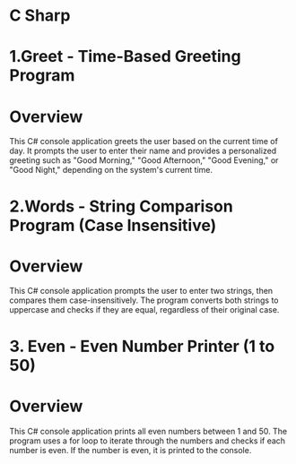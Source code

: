 # C Sharp
# 1.Greet - Time-Based Greeting Program
# Overview
  This C# console application greets the user based on the current time of day. It prompts the user to enter their name and provides a personalized greeting such as "Good Morning," "Good Afternoon," "Good Evening," or "Good Night," depending on the system's current time.
# 2.Words - String Comparison Program (Case Insensitive)
# Overview
  This C# console application prompts the user to enter two strings, then compares them case-insensitively. The program converts both strings to uppercase and checks if they are equal, regardless of their original case.
# 3. Even - Even Number Printer (1 to 50)
# Overview
  This C# console application prints all even numbers between 1 and 50. The program uses a for loop to iterate through the numbers and checks if each number is even. If the number is even, it is printed to the console.
